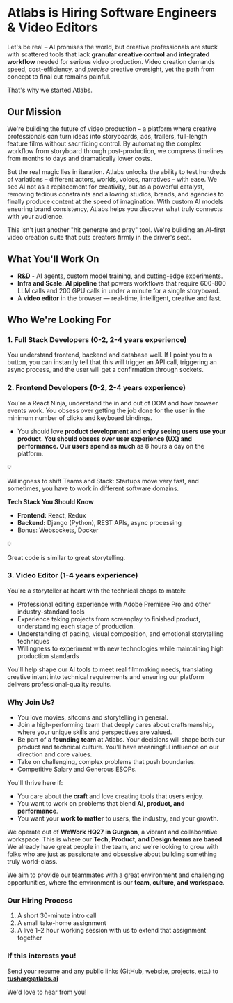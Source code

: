 # Atlabs is Hiring Software Engineers & Video Editors

Let's be real – AI promises the world, but creative professionals are stuck with scattered tools that lack **granular creative control** and **integrated workflow** needed for serious video production. Video creation demands speed, cost-efficiency, and *precise* creative oversight, yet the path from concept to final cut remains painful. 

That's why we started Atlabs.

## Our Mission

We're building the future of video production – a platform where creative professionals can turn ideas into storyboards, ads, trailers, full-length feature films without sacrificing control. By automating the complex workflow from storyboard through post-production, we compress timelines from months to days and dramatically lower costs.

But the real magic lies in iteration. Atlabs unlocks the ability to test hundreds of variations – different actors, worlds, voices, narratives – with ease. We see AI not as a replacement for creativity, but as a powerful catalyst, removing tedious constraints and allowing studios, brands, and agencies to finally produce content at the speed of imagination. With custom AI models ensuring brand consistency, Atlabs helps you discover what truly connects with your audience.

This isn't just another "hit generate and pray" tool. We're building an AI-first video creation suite that puts creators firmly in the driver's seat.

## What You'll Work On

- **R&D** - AI agents, custom model training, and cutting-edge experiments.
- **Infra and Scale: AI pipeline** that powers workflows that require 600-800 LLM calls and 200 GPU calls in under a minute for a single storyboard.
- A **video editor** in the browser — real-time, intelligent, creative and fast.

## Who We're Looking For

### 1. Full Stack Developers (0-2, 2-4 years experience)

You understand frontend, backend and database well. If I point you to a button, you can instantly tell that this will trigger an API call, triggering an async process, and the user will get a confirmation through sockets.

### 2. Frontend Developers (0-2, 2-4 years experience)

You're a React Ninja, understand the in and out of DOM and how browser events work. You obsess over getting the job done for the user in the minimum number of clicks and keyboard bindings.

- You should love **product development and enjoy seeing users use your product. You should obsess over user experience (UX) and performance. Our users spend as much** as 8 hours a day on the platform.

<aside>
💡

Willingness to shift Teams and Stack: Startups move very fast, and sometimes, you have to work in different software domains. 

</aside>

**Tech Stack You Should Know**

- **Frontend:** React, Redux
- **Backend:** Django (Python), REST APIs, async processing
- Bonus: Websockets, Docker

<aside>
💡

Great code is similar to great storytelling.

</aside>

### 3. Video Editor (1-4 years experience)

You're a storyteller at heart with the technical chops to match:

- Professional editing experience with Adobe Premiere Pro and other industry-standard tools
- Experience taking projects from screenplay to finished product, understanding each stage of production.
- Understanding of pacing, visual composition, and emotional storytelling techniques
- Willingness to experiment with new technologies while maintaining high production standards

You'll help shape our AI tools to meet real filmmaking needs, translating creative intent into technical requirements and ensuring our platform delivers professional-quality results.

### Why Join Us?

- You love movies, sitcoms and storytelling in general.
- Join a high-performing team that deeply cares about craftsmanship, where your unique skills and perspectives are valued.
- Be part of a **founding team** at Atlabs. Your decisions will shape both our product and technical culture. You'll have meaningful influence on our direction and core values.
- Take on challenging, complex problems that push boundaries.
- Competitive Salary and Generous ESOPs.

You'll thrive here if:

- You care about the **craft** and love creating tools that users enjoy.
- You want to work on problems that blend **AI, product, and performance**.
- You want your **work to matter** to users, the industry, and your growth.

We operate out of **WeWork HQ27 in Gurgaon**, a vibrant and collaborative workspace. This is where our **Tech, Product, and Design teams are based**. We already have great people in the team, and we're looking to grow with folks who are just as passionate and obsessive about building something truly world-class.

We aim to provide our teammates with a great environment and challenging opportunities, where the environment is our **team, culture, and workspace**.

### Our Hiring Process

1. A short 30-minute intro call
2. A small take-home assignment
3. A live 1–2 hour working session with us to extend that assignment together

### If this interests you!

Send your resume and any public links (GitHub, website, projects, etc.) to **tushar@atlabs.ai**

We'd love to hear from you!
